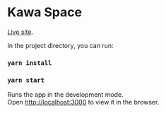 # Kawa Space

[Live site](https://kawa-space-random-users.netlify.app/).

In the project directory, you can run:

### `yarn install`
### `yarn start`

Runs the app in the development mode.\
Open [http://localhost:3000](http://localhost:3000) to view it in the browser.
 
